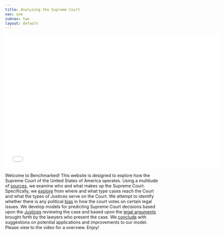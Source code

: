 ```yaml
---
title: Analyzing the Supreme Court
nav: one
subnav: two
layout: default
---
```


<div style="text-align:ceter; width:100%;">
<iframe src="//player.vimeo.com/video/81718552?byline=0&amp;portrait=0&amp;color=920000" width="700" height="438" frameborder="0"> </iframe>
</div>

Welcome to Benchmarked! This website is designed to explore how the Supreme Court of the United States of America operates. Using a multitude of [sources]({{site.baseurl}}data.html), we examine who and what makes up the Supreme Court. Specifically, we [explore]({{site.baseurl}}explore.html) from where and what type cases reach the Court and what the types of Justices serve on the Court. We attempt to identify whether there is any political [bias]({{site.baseurl}}bias.html) in how the court votes on certain legal issues. We develop models for predicting Supreme Court decisions based upon the [Justices]({{site.baseurl}}preds.html) reviewing the case and based upon the [legal arguments]({{site.baseurl}}preds2.html) brought forth by the lawyers who present the case. We [conclude]({{site.baseurl}}conclusions.html) with suggestions on potential applications and improvements to our model. Please view to the video for a overview. Enjoy!